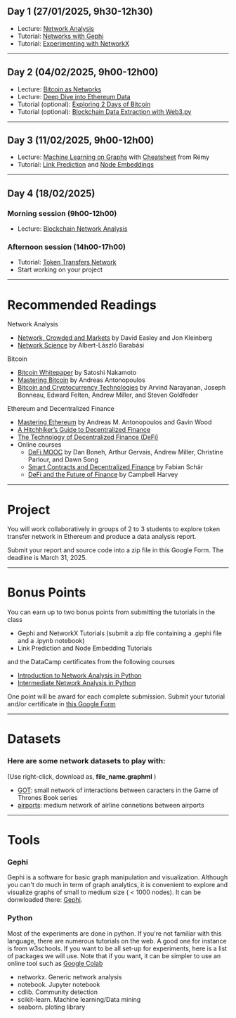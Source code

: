 ## Day 1 (27/01/2025, 9h30-12h30)

* Lecture: [Network Analysis](http://cazabetremy.fr/Teaching/bitcoinClass/2024/Graphs_aggregatedFTD.pdf)
* Tutorial: [Networks with Gephi](http://cazabetremy.fr/Teaching/bitcoinClass/2024/gephi2-parts.pdf)
* Tutorial: [Experimenting with NetworkX](https://drive.google.com/file/d/16_hN3-RWD8lvCiOfe1ma-5uLMygDi82b/view?usp=drive_link)

-------

## Day 2 (04/02/2025, 9h00-12h00)

* Lecture: [Bitcoin as Networks](http://cazabetremy.fr/Teaching/bitcoinClass/2024/Bitcoin-asNetwork.pdf)
* Lecture: [Deep Dive into Ethereum Data](https://docs.google.com/presentation/d/12L3yImIQFKKR7p_zOTcw-M1oi868Ib96iqN0GN59S_A/edit?usp=sharing)
* Tutorial (optional): [Exploring 2 Days of Bitcoin](https://github.com/Yquetzal/Bitcoin-Datathon/blob/main/Entity_network_101.ipynb)
* Tutorial (optional): [Blockchain Data Extraction with Web3.py](https://drive.google.com/file/d/1qiQO6m2JKFAc5LzJIDpLJmLA4NuxFuR8/view?usp=sharing)

-------

## Day 3 (11/02/2025, 9h00-12h00)

* Lecture: [Machine Learning on Graphs](http://cazabetremy.fr/Teaching/bitcoinClass/2022/MLonGraphs.pdf) with [Cheatsheet](http://cazabetremy.fr/Teaching/CN/CheatSheetsOLD/MachineLearning.pdf) from Rémy
* Tutorial: [Link Prediction](https://drive.google.com/file/d/1Ay_eE5c-HGopePe-ZI7TBRl4rXisqMX6/view?usp=sharing) and [Node Embeddings](https://drive.google.com/file/d/1XOsVi_dc9Oe8cOJEj9FD8cHKYGwKALuc/view?usp=sharing)

-------

## Day 4 (18/02/2025)

### Morning session (9h00-12h00)
* Lecture: [Blockchain Network Analysis](https://docs.google.com/presentation/d/1A2fnsLLS51kJgxB7K9xmniu3HcF8c8xRzQGvZj8LMlE/edit?usp=sharing)

### Afternoon session (14h00-17h00)
* Tutorial: [Token Transfers Network](https://colab.research.google.com/drive/1uSukXTBnKr28v0_N8Ey-quYh-FPBO_WQ?usp=sharing)
* Start working on your project

------
# Recommended Readings

Network Analysis
* [Network, Crowded and Markets](https://www.cs.cornell.edu/home/kleinber/networks-book/) by David Easley and Jon Kleinberg
* [Network Science](http://networksciencebook.com/) by Albert-László Barabási

Bitcoin
* [Bitcoin Whitepaper](https://bitcoin.org/bitcoin.pdf) by Satoshi Nakamoto
* [Mastering Bitcoin](https://github.com/bitcoinbook/bitcoinbook) by Andreas Antonopoulos
* [Bitcoin and Cryptocurrency Technologies](https://bitcoinbook.cs.princeton.edu/) by Arvind Narayanan, Joseph Bonneau, Edward Felten, Andrew Miller, and Steven Goldfeder

Ethereum and Decentralized Finance
* [Mastering Ethereum](https://github.com/ethereumbook/ethereumbook) by Andreas M. Antonopoulos and Gavin Wood 
* [A Hitchhiker’s Guide to Decentralized Finance](https://www.blockchain-polytechnique.com/wp-content/uploads/2022/12/Outllok-A-Hitchhiker-s-guide-to-decentralized-finance-Blockchain-at-Polytechnique.pdf)
* [The Technology of Decentralized Finance (DeFi)](https://www.bis.org/publ/work1066.pdf)
* Online courses
    * [DeFi MOOC](https://defi-learning.org/f22) by Dan Boneh, Arthur Gervais, Andrew Miller, Christine Parlour, and Dawn Song
    * [Smart Contracts and Decentralized Finance](https://www.youtube.com/watch?v=Pl__61wF_4w&list=PLoVRRjQbqYFyV6DQtoNlCbnp3QrvSITPi) by Fabian Schär
    * [DeFi and the Future of Finance](https://www.youtube.com/@campbellharvey/playlists) by Campbell Harvey

------
# Project

You will work collaboratively in groups of 2 to 3 students to explore token transfer network in Ethereum and produce a data analysis report.

Submit your report and source code into a zip file in this Google Form. The deadline is March 31, 2025.

------
# Bonus Points

You can earn up to two bonus points from submitting the tutorials in the class

* Gephi and NetworkX Tutorials (submit a zip file containing a .gephi file and a .ipynb notebook)
* Link Prediction and Node Embedding Tutorials

and the DataCamp certificates from the following courses

* [Introduction to Network Analysis in Python](https://www.datacamp.com/courses/introduction-to-network-analysis-in-python)
* [Intermediate Network Analysis in Python](https://www.datacamp.com/courses/intermediate-network-analysis-in-python)

One point will be award for each complete submission. Submit your tutorial and/or certificate in [this Google Form](https://docs.google.com/forms/d/e/1FAIpQLSeBp60fLjV0go3HJ2OLmprn_7QP8BzoANvp8z4PNi-EfVAArQ/viewform?usp=dialog)

------
# Datasets
### Here are some network datasets to play with:

(Use right-click, download as, **file_name.graphml** )

* [GOT](http://cazabetremy.fr/Teaching/CN2021/dataset/GOT.graphml): small network of interactions between caracters in the Game of Thrones Book series
* [airports](http://cazabetremy.fr/Teaching/CN2021/dataset/airportsAndCoord.graphml): medium network of airline connetions between airports

------
# Tools
### Gephi
Gephi is a software for basic graph manipulation and visualization. Although you can't do much in term of graph analytics, it is convenient to explore and visualize graphs of small to medium size ( < 1000 nodes). 
It can be donwloaded there: [Gephi](http://gephi.org). 

### Python
Most of the experiments are done in python. If you're not familiar with this language, there are numerous tutorials on the web. A good one for instance is from w3schools. If you want to be all set-up for experiments, here is a list of packages we will use. Note that if you want, it can be simpler to use an online tool such as [Google Colab](https://colab.research.google.com)
* networkx. Generic network analysis
* notebook. Jupyter notebook
* cdlib. Community detection
* scikit-learn. Machine learning/Data mining
* seaborn. ploting library